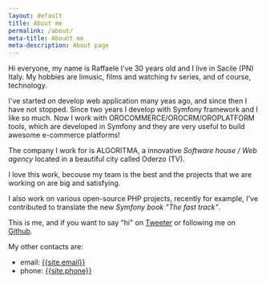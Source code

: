 ```yaml
---
layout: default
title: About me
permalink: /about/
meta-title: Abount me
meta-description: About page
---
```

Hi everyone, my name is Raffaele I've 30 years old and I live in Sacile (PN) Italy. My hobbies are limusic, films and watching tv series,
and of course, technology.

I've started on develop web application many yeas ago, and since then I have not stopped. Since two years I develop with Symfony framework and I like so much.
Now I work with OROCOMMERCE/OROCRM/OROPLATFORM tools, which are developed in Symfony and they are very useful to build awesome e-commerce platforms!

The company I work for is ALGORITMA, a innovative *Software house / Web agency* located in a beautiful city called Oderzo (TV).

I love this work, becouse my team is the best and the projects that we are working on are big and satisfying. 

I also work on various open-source PHP projects, recently for example, I've contributed to translate the new *Symfony book "The fast track"*.

This is me, and if you want to say "hi" on <a href="https://twitter.com/{{site.twitter_username}}" target="_blank"><i class="fa fa-twitter social" aria-hidden="true"></i> Tweeter</a>
or following me on <a href="https://github.com/{{site.github_username}}" target="_blank"><i class="fa fa-github social" aria-hidden="true"></i> Github</a>.

My other contacts are:
- email: <a href="mailto:{{site.email}}">{{site.email}}</a>
- phone: <a href="tel:{{site.phone}}">{{site.phone}}</a>